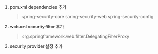 1. pom.xml dependencies 추가

	> 	spring-security-core
	> 	spring-security-web
	> 	spring-security-config


2. web.xml security filter 추가
	
	> org.springframework.web.filter.DelegatingFilterProxy

3. security provider 설정 추가